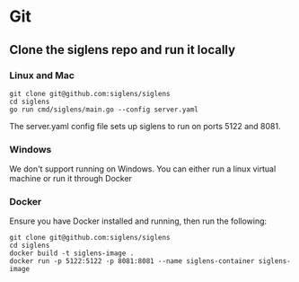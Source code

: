 # Git
## Clone the siglens repo and run it locally
### Linux and Mac
```
git clone git@github.com:siglens/siglens
cd siglens
go run cmd/siglens/main.go --config server.yaml
```
The server.yaml config file sets up siglens to run on ports 5122 and 8081.

### Windows
We don't support running on Windows.
You can either run a linux virtual machine or run it through Docker

### Docker
Ensure you have Docker installed and running, then run the following:
```
git clone git@github.com:siglens/siglens
cd siglens
docker build -t siglens-image .
docker run -p 5122:5122 -p 8081:8081 --name siglens-container siglens-image
```
